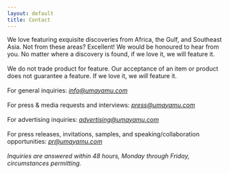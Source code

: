 ```yaml
---
layout: default
title: Contact
---
```



We love featuring exquisite discoveries from Africa, the Gulf, and Southeast Asia. Not from these areas? Excellent! We would be honoured to hear from you. No matter where a discovery is found, if we love it, we will feature it.
<br />
<br />
We do not trade product for feature. Our acceptance of an item or product does not guarantee a feature. If we love it, we *will* feature it.
<br />
<br />
For general inquiries: *<info@umayamu.com>*
<br />
<br />
For press &amp; media requests and interviews: *<press@umayamu.com>*
<br />
<br />
For advertising inquiries: *<advertising@umayamu.com>*
<br />
<br />
For press releases, invitations, samples, and speaking/collaboration opportunities: *<pr@umayamu.com>*
<br />
<br />
*Inquiries are answered within 48 hours, Monday through Friday, circumstances permitting.*
<br />
<br />
<br />
